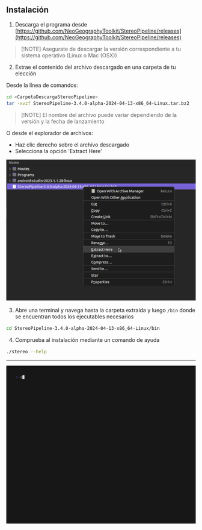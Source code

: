 ## Instalación

1. Descarga el programa desde [https://github.com/NeoGeographyToolkit/StereoPipeline/releases](https://github.com/NeoGeographyToolkit/StereoPipeline/releases)

> \[!NOTE\]
> Asegurate de descargar la versión correspondiente a tu sistema operativo (Linux o Mac (OSX))

2. Extrae el contenido del archivo descargado en una carpeta de tu elección

Desde la línea de comandos:

```bash
cd <CarpetaDescargaStereoPipeline>
tar -xvzf StereoPipeline-3.4.0-alpha-2024-04-13-x86_64-Linux.tar.bz2
```

> \[!NOTE\]
> El nombre del archivo puede variar dependiendo de la versión y la fecha de lanzamiento

O desde el explorador de archivos:

- Haz clic derecho sobre el archivo descargado
- Selecciona la opción 'Extract Here'

![extraer_stereopipeline](assets/extraer_stereopipeline.png)

3. Abre una terminal y navega hasta la carpeta extraida y luego `/bin` donde se encuentran todos los ejecutables necesarios

```bash
cd StereoPipeline-3.4.0-alpha-2024-04-13-x86_64-Linux/bin
```

4. Comprueba al instalación mediante un comando de ayuda

```bash
./stereo --help
```
______________________________________________________________________

![comprobar_instalacion](./cli_gifs/extract_and_check.gif)
